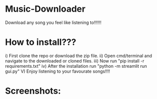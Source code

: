 # Music-Downloader
Download any song you feel like listening to!!!!!! 

# How to install???
i) First clone the repo or download the zip file.
ii) Open cmd/terminal and navigate to the downloaded or cloned files.
iii) Now run "pip install -r requirements.txt"
iv)  After the installation run "python -m streamlit run gui.py"
V) Enjoy listening to your favourate songs!!!!

# Screenshots:
